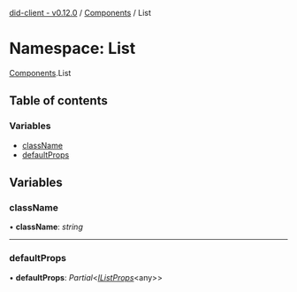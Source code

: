 [did-client - v0.12.0](../README.md) / [Components](components.md) / List

# Namespace: List

[Components](components.md).List

## Table of contents

### Variables

- [className](components.list.md#classname)
- [defaultProps](components.list.md#defaultprops)

## Variables

### className

• **className**: *string*

___

### defaultProps

• **defaultProps**: *Partial*<[*IListProps*](../interfaces/components.ilistprops.md)<any\>\>
